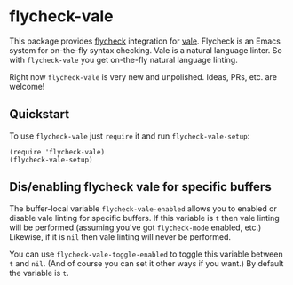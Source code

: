 # flycheck-vale

This package provides [flycheck](http://www.flycheck.org/) integration
for [vale](https://github.com/ValeLint/vale). Flycheck is an Emacs system for
on-the-fly syntax checking. Vale is a natural language linter. So with
`flycheck-vale` you get on-the-fly natural language linting.

Right now `flycheck-vale` is very new and unpolished. Ideas, PRs, etc. are welcome!

## Quickstart

To use `flycheck-vale` just `require` it and run `flycheck-vale-setup`:

```emacs-lisp
(require 'flycheck-vale)
(flycheck-vale-setup)
```

## Dis/enabling flycheck vale for specific buffers

The buffer-local variable `flycheck-vale-enabled` allows you to enabled or
disable vale linting for specific buffers. If this variable is `t` then vale
linting will be performed (assuming you've got `flycheck-mode` enabled, etc.)
Likewise, if it is `nil` then vale linting will never be performed.

You can use `flycheck-vale-toggle-enabled` to toggle this variable between `t`
and `nil`. (And of course you can set it other ways if you want.) By default the
variable is `t`.
